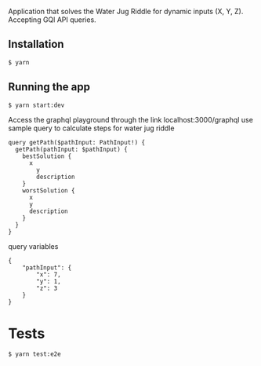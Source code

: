 Application that solves the Water Jug Riddle for dynamic inputs (X, Y, Z).
Accepting GQl API queries. 

## Installation

```bash
$ yarn
```

## Running the app

```bash
$ yarn start:dev
```

Access the graphql playground through the link localhost:3000/graphql
use sample query to calculate steps for water jug riddle
```
query getPath($pathInput: PathInput!) {
  getPath(pathInput: $pathInput) {
    bestSolution {
      x
    	y
    	description
    }
    worstSolution {
      x
      y
      description
    }
  }
}
```
query variables
```
{
    "pathInput": {
        "x": 7,
        "y": 1,
        "z": 3
    }
}
```

# Tests
```bash
$ yarn test:e2e
```
